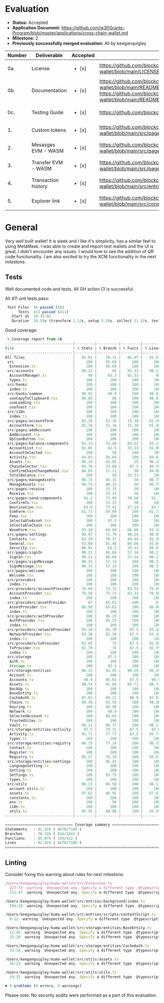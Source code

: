 # Evaluation

- **Status:** Accepted
- **Application Document:** https://github.com/w3f/Grants-Program/blob/master/applications/cross-chain-wallet.md
- **Milestone:** 2
- **Previously successfully merged evaluation:** All by keeganquigley

| Number | Deliverable         | Accepted               | Link                                                                                                                              | Notes       |
| ------ | ------------------- | ---------------------- | --------------------------------------------------------------------------------------------------------------------------------- | ----------- |
| 0a.    | License             | <ul><li>[x] </li></ul> | https://github.com/blockcoders/kuma-wallet/blob/main/LICENSE                                                                      | MIT         |
| 0b.    | Documentation       | <ul><li>[x] </li></ul> | https://github.com/blockcoders/kuma-wallet/blob/main/README.md, https://github.com/blockcoders/kuma-wallet/blob/main/README-es.md | Looks good. |
| 0c.    | Testing Guide       | <ul><li>[x] </li></ul> | https://github.com/blockcoders/kuma-wallet#running-locally                                                                        | Looks good. |
| 1.     | Custom tokens       | <ul><li>[x] </li></ul> | https://github.com/blockcoders/kuma-wallet/blob/main/src/pages/manageAssets/ManageAssets.tsx                                      | Looks good. |
| 2.     | Mesasges EVM - WASM | <ul><li>[x] </li></ul> | https://github.com/blockcoders/kuma-wallet/blob/main/src/pages/signMessage/SignMessage.tsx                                        | Looks good. |
| 3.     | Transfer EVM - WASM | <ul><li>[x] </li></ul> | https://github.com/blockcoders/kuma-wallet/blob/main/src/pages/send/Send.tsx                                                      | Looks good. |
| 4.     | Transaction history | <ul><li>[x] </li></ul> | https://github.com/blockcoders/kuma-wallet/blob/main/src/entries/background/index.ts                                              | Looks good. |
| 5.     | Explorer link       | <ul><li>[x] </li></ul> | https://github.com/blockcoders/kuma-wallet/blob/main/src/constants/chains.ts                                                      | Looks good. |

# General

Very well built wallet! It is sleek and I like it's simplicity, has a similar feel to using MetaMask. I was able to create and import test wallets and the UI is great, I didn't encounter any issues. I would love to see the addition of QR code functionality. I am also excited to try the XCM functionality in the next milestone.

## Tests

Well documented code and tests. All GH action CI is successful.

All 411 unit tests pass:

```js
 Test Files  56 passed (56)
      Tests  411 passed (411)
   Start at  16:35:02
   Duration  10.59s (transform 1.12s, setup 5.28s, collect 11.92s, tests 3.88s, environment 10.89s, prepare 2.42s)
```

Good coverage:

```js
 % Coverage report from c8
-------------------------------|---------|----------|---------|---------|--------------------------------------------------
File                           | % Stmts | % Branch | % Funcs | % Lines | Uncovered Line #s
-------------------------------|---------|----------|---------|---------|--------------------------------------------------
All files                      |   92.81 |    78.31 |   85.07 |   92.81 |
 src                           |     100 |    95.69 |     100 |     100 |
  Extension.ts                 |     100 |    95.69 |     100 |     100 | 63,83,245,289
 src/accounts                  |   98.11 |       66 |   93.33 |   98.11 |
  AccountManager.ts            |      98 |     65.3 |   93.33 |      98 | 104,129,143-144
  types.ts                     |     100 |      100 |     100 |     100 |
 src/hooks                     |     100 |      100 |     100 |     100 |
  index.ts                     |     100 |      100 |     100 |     100 |
 src/hooks/common              |   98.91 |     90.9 |     100 |   98.91 |
  useCopyToClipboard.tsx       |   98.03 |       80 |     100 |   98.03 | 20
  useLoading.tsx               |     100 |      100 |     100 |     100 |
  useToast.tsx                 |     100 |      100 |     100 |     100 |
 src/i18n                      |     100 |      100 |     100 |     100 |
  index.ts                     |     100 |      100 |     100 |     100 |
 src/pages/accountForm         |   81.38 |    51.16 |   15.38 |   81.38 |
  AccountForm.tsx              |   81.38 |    51.16 |   15.38 |   81.38 | ...3-250,281-282,309,340-341,347,376-377,390-402
 src/pages/addAccount          |     100 |      100 |     100 |     100 |
  AddAccount.tsx               |     100 |      100 |     100 |     100 |
  OptionButton.tsx             |     100 |      100 |     100 |     100 |
 src/pages/balance/components  |   93.13 |    53.48 |   65.62 |   93.13 |
  AccountList.tsx              |   91.05 |     62.5 |   33.33 |   91.05 | 27-28,47,93,96-98,101-104
  AccountSelected.tsx          |     100 |       50 |     100 |     100 | 13
  Activity.tsx                 |   94.03 |    56.66 |     100 |   94.03 | 62-63,76-77,88,91,101,115,117,119,157-159
  Assets.tsx                   |   96.15 |    42.85 |      25 |   96.15 | 43-45,52-53
  ChainSelector.tsx            |   94.76 |    73.68 |    87.5 |   94.76 | 68-70,73,93-94,164-166,185
  ConfirmChainChangeModal.tsx  |   84.05 |    11.11 |      50 |   84.05 | 72,80,89-91,112-128
  TotalBalance.tsx             |     100 |       50 |   33.33 |     100 | 28-35
 src/pages/manageAssets        |   96.75 |    46.15 |      50 |   96.75 |
  ManageAssets.tsx             |   96.75 |    46.15 |      50 |   96.75 | 52,54-55,87-88
 src/pages/receive             |     100 |    33.33 |      50 |     100 |
  Receive.tsx                  |     100 |    33.33 |      50 |     100 | 20-41
 src/pages/send/components     |    91.2 |    72.89 |   70.58 |    91.2 |
  ConfirmTx.tsx                |     100 |    33.33 |      50 |     100 | 36-82
  Destination.tsx              |    83.9 |    77.41 |   57.14 |    83.9 | 33-39,46-52,58-63,138-146,160-163
  EvmForm.tsx                  |   81.73 |    59.09 |     100 |   81.73 | 81,125-155,157,181,193-200
  Fees.tsx                     |     100 |      100 |     100 |     100 |
  SelectableAsset.tsx          |     100 |     87.5 |     100 |     100 | 27
  SelectableChain.tsx          |     100 |      100 |     100 |     100 |
  WasmForm.tsx                 |   93.18 |    69.69 |   66.66 |   93.18 | 97-99,160-165,170-171,217-218,234-238
 src/pages/settings            |   90.97 |    71.79 |   40.54 |   90.97 |
  Contacts.tsx                 |   92.39 |    70.37 |   44.44 |   92.39 | 42-48,83-84,99,107-113,124,221-222
  General.tsx                  |   93.04 |    81.48 |   66.66 |   93.04 | 48-49,68-76,93-94
  Security.tsx                 |   88.91 |     62.5 |   26.31 |   88.91 | ...,95-96,99-102,110-111,118-124,166-167,190-192
 src/pages/signIn              |   90.21 |    66.66 |   57.14 |   90.21 |
  SignIn.tsx                   |   90.21 |    66.66 |   57.14 |   90.21 | 26-27,37-39,42-43,70-71
 src/pages/signMessage         |   98.31 |    57.14 |     100 |   98.31 |
  SignMessage.tsx              |   98.31 |    57.14 |     100 |   98.31 | 76-77
 src/pages/welcome             |     100 |      100 |     100 |     100 |
  Welcome.tsx                  |     100 |      100 |     100 |     100 |
 src/providers                 |     100 |      100 |     100 |     100 |
  index.ts                     |     100 |      100 |     100 |     100 |
 src/providers/accountProvider |   76.69 |    72.72 |   83.33 |   76.69 |
  AccountProvider.tsx          |   76.58 |    72.72 |   83.33 |   76.58 | 50-62,64,97-99,112-116,136-137,141-162,184-185
  index.ts                     |     100 |      100 |     100 |     100 |
 src/providers/assetProvider   |      87 |    65.62 |     100 |      87 |
  AssetProvider.tsx            |   86.98 |    65.62 |     100 |   86.98 | ...6,288-289,312-313,337-362,386-387,441-442,511
  index.ts                     |     100 |      100 |     100 |     100 |
 src/providers/authProvider    |     100 |    95.23 |     100 |     100 |
  AuthProvider.tsx             |     100 |    95.23 |     100 |     100 | 79
  index.ts                     |     100 |      100 |     100 |     100 |
 src/providers/networkProvider |   93.19 |    81.39 |    87.5 |   93.19 |
  NetworkProvider.tsx          |   93.16 |    81.39 |    87.5 |   93.16 | 132-133,177-178,188-189,193-202
  index.ts                     |     100 |      100 |     100 |     100 |
 src/providers/txProvider      |   92.85 |       75 |    87.5 |   92.85 |
  TxProvider.tsx               |   92.79 |       75 |    87.5 |   92.79 | 52,102,113-114,138-139,177-186
  index.ts                     |     100 |      100 |     100 |     100 |
 src/storage                   |     100 |     97.5 |     100 |     100 |
  Auth.ts                      |     100 |      100 |     100 |     100 |
  Storage.ts                   |     100 |     92.3 |     100 |     100 | 22
 src/storage/entities          |   96.15 |    92.85 |   96.39 |   96.15 |
  Account.ts                   |     100 |      100 |     100 |     100 |
  Accounts.ts                  |    90.9 |    95.65 |    87.5 |    90.9 | 43-46,49-52
  Assets.ts                    |   90.74 |    91.66 |   85.71 |   90.74 | 28-32
  BackUp.ts                    |     100 |      100 |     100 |     100 |
  BaseEntity.ts                |     100 |      100 |     100 |     100 |
  CacheAuth.ts                 |   87.91 |    84.21 |    90.9 |   87.91 | 27-28,45-46,59-62,71-73
  Chains.ts                    |   98.26 |    93.54 |     100 |   98.26 | 111-112
  Keyring.ts                   |     100 |    88.88 |     100 |     100 | 21-22
  Network.ts                   |     100 |     90.9 |     100 |     100 | 33
  SelectedAccount.ts           |     100 |    66.66 |     100 |     100 | 26-28
  TrustedSites.ts              |     100 |      100 |     100 |     100 |
  Vault.ts                     |   98.11 |    96.77 |     100 |   98.11 | 35-36
 src/storage/entities/activity |    97.5 |    79.31 |    87.5 |    97.5 |
  Activity.ts                  |   95.71 |    77.77 |    87.5 |   95.71 | 17-18,36
  types.ts                     |     100 |      100 |     100 |     100 |
 src/storage/entities/registry |   96.15 |    77.14 |     100 |   96.15 |
  Contact.ts                   |     100 |      100 |     100 |     100 |
  Register.ts                  |     100 |      100 |     100 |     100 |
  Registry.ts                  |   95.57 |    74.19 |     100 |   95.57 | 91-93,96-97
 src/storage/entities/settings |     100 |    96.42 |     100 |     100 |
  LanguageSetting.ts           |     100 |      100 |     100 |     100 |
  Setting.ts                   |     100 |      100 |     100 |     100 |
  Settings.ts                  |     100 |    93.75 |     100 |     100 | 66
  types.ts                     |     100 |      100 |     100 |     100 |
 src/utils                     |   98.13 |    89.58 |     100 |   98.13 |
  account-utils.ts             |     100 |      100 |     100 |     100 |
  assets.ts                    |   97.61 |    86.95 |     100 |   97.61 | 72-73
  constants.ts                 |     100 |      100 |     100 |     100 |
  env.ts                       |     100 |       50 |     100 |     100 | 5
  i18n.ts                      |     100 |      100 |     100 |     100 |
  utils.ts                     |   95.55 |    88.88 |     100 |   95.55 | 39-40
-------------------------------|---------|----------|---------|---------|--------------------------------------------------

=============================== Coverage summary ===============================
Statements   : 92.81% ( 6670/7186 )
Branches     : 78.31% ( 816/1042 )
Functions    : 85.07% ( 359/422 )
Lines        : 92.81% ( 6670/7186 )
================================================================================
```

## Linting

Consider fixing this warning about rules for next milestone:

```js
/Users/keeganquigley/kuma-wallet/src/Extension.ts
  227:73  warning  Unexpected any. Specify a different type  @typescript-eslint/no-explicit-any
  311:47  warning  Unexpected any. Specify a different type  @typescript-eslint/no-explicit-any

/Users/keeganquigley/kuma-wallet/src/entries/background/index.ts
  204:20  warning  Unexpected any. Specify a different type  @typescript-eslint/no-explicit-any

/Users/keeganquigley/kuma-wallet/src/entries/scripts/contentScript.ts
  6:12  warning  Unexpected any. Specify a different type  @typescript-eslint/no-explicit-any

/Users/keeganquigley/kuma-wallet/src/storage/entities/BaseEntity.ts
  12:45  warning  Unexpected any. Specify a different type  @typescript-eslint/no-explicit-any
  15:18  warning  Unexpected any. Specify a different type  @typescript-eslint/no-explicit-any

/Users/keeganquigley/kuma-wallet/src/storage/entities/CacheAuth.ts
  33:18  warning  Unexpected any. Specify a different type  @typescript-eslint/no-explicit-any

/Users/keeganquigley/kuma-wallet/src/utils/assets.ts
  16:23  warning  Unexpected any. Specify a different type  @typescript-eslint/no-explicit-any

/Users/keeganquigley/kuma-wallet/src/utils/utils.ts
  19:32  warning  Unexpected any. Specify a different type  @typescript-eslint/no-explicit-any

✖ 9 problems (0 errors, 9 warnings)
```

Please note: No security audits were performed as a part of this evaluation.
